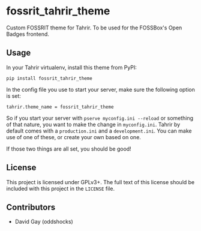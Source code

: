 # fossrit_tahrir_theme

Custom FOSSRIT theme for Tahrir. To be used for the FOSSBox's Open Badges frontend.

## Usage

In your Tahrir virtualenv, install this theme from PyPI:

    pip install fossrit_tahrir_theme

In the config file you use to start your server, make sure the following
option is set:

    tahrir.theme_name = fossrit_tahrir_theme

So if you start your server with `pserve myconfig.ini --reload` or something
of that nature, you want to make the change in `myconfig.ini`. Tahrir by
default comes with a `production.ini` and a `development.ini`. You can make
use of one of these, or create your own based on one.

If those two things are all set, you should be good!

## License

This project is licensed under GPLv3+. The full text of this license should be
included with this project in the `LICENSE` file.

## Contributors

-   David Gay (oddshocks)
